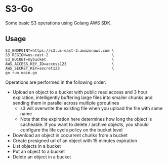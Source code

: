 # S3-Go
Some basic S3 operations using Golang AWS SDK.
## Usage
```
S3_ENDPOINT=https://s3.us-east-2.amazonaws.com \
S3_REGION=us-east-2                            \
S3_BUCKET=mybucket                             \
AWS_ACCESS_KEY_ID=access123                    \
AWS_SECRET_KEY=secret123                       \
go run main.go
```
Operations are performed in the following order:
- Upload an object to a bucket with public read access and 3 hour expiration, intelligently buffering large files into smaller chunks and sending them in parallel across multiple goroutines
  - s3 will overwrite the existing file when you upload the file with same name
  - Note that the expiration here determines how long the object is cacheable. If you want to delete / archive objects, you should configure the life cycle policy on the bucket level
- Download an object in cocurrent chunks from a bucket
- Create presigned url of an object with 15 minutes expiration
- List objects in a bucket
- Put an object to a bucket
- Delete an object in a bucket
